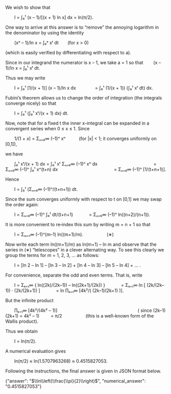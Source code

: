 We wish to show that

  I = ∫₀¹ (x – 1)/[(x + 1) ln x] dx = ln(π/2).

One way to arrive at this answer is to “remove” the annoying logarithm in the denominator by using the identity

  (xᵃ – 1)/ln x = ∫₀ᵃ xᵗ dt  (for x > 0)

(which is easily verified by differentiating with respect to a).

Since in our integrand the numerator is x – 1, we take a = 1 so that
  (x – 1)/ln x = ∫₀¹ xᵗ dt.

Thus we may write

  I = ∫₀¹ [1/(x + 1)] (x – 1)/ln x dx 
    = ∫₀¹ (1/(x + 1)) (∫₀¹ xᵗ dt) dx.

Fubini’s theorem allows us to change the order of integration (the integrals converge nicely) so that

  I = ∫₀¹ (∫₀¹ xᵗ/(x + 1) dx) dt.

Now, note that for a fixed t the inner x–integral can be expanded in a convergent series when 0 ≤ x ≤ 1. Since

  1/(1 + x) = Σₙ₌₀∞ (–1)ⁿ xⁿ   (for |x| < 1; it converges uniformly on [0,1]),

we have

  ∫₀¹ xᵗ/(x + 1) dx = ∫₀¹ xᵗ Σₙ₌₀∞ (–1)ⁿ xⁿ dx
             = Σₙ₌₀∞ (–1)ⁿ ∫₀¹ x^(t+n) dx
             = Σₙ₌₀∞ (–1)ⁿ [1/(t+n+1)].

Hence

  I = ∫₀¹ (Σₙ₌₀∞ (–1)ⁿ/(t+n+1)) dt.

Since the sum converges uniformly with respect to t on [0,1] we may swap the order again:

  I = Σₙ₌₀∞ (–1)ⁿ ∫₀¹ dt/(t+n+1)
    = Σₙ₌₀∞ (–1)ⁿ ln((n+2)/(n+1)).

It is more convenient to re‐index this sum by writing m = n + 1 so that

  I = Σₘ₌₁∞ (–1)^(m–1) ln((m+1)/m).      (∗)

Now write each term ln((m+1)/m) as ln(m+1) – ln m and observe that the series in (∗) “telescopes” in a clever alternating way. To see this clearly we group the terms for m = 1, 2, 3, … as follows:

  I = [ln 2 – ln 1] – [ln 3 – ln 2] + [ln 4 – ln 3] – [ln 5 – ln 4] + … .

For convenience, separate the odd and even terms. That is, write

  I = Σₖ₌₁∞ { ln((2k)/(2k–1)) – ln((2k+1)/(2k)) } 
    = Σₖ₌₁∞ ln [ (2k/(2k–1)) · (2k/(2k+1)) ] 
    = ln ∏ₖ₌₁∞ [4k²/( (2k–1)(2k+1) )].

But the infinite product

  ∏ₖ₌₁∞ [4k²/(4k² – 1)]                  ( since (2k–1)(2k+1) = 4k² – 1)
   = π/2      (this is a well–known form of the Wallis product).

Thus we obtain

  I = ln(π/2).

A numerical evaluation gives

  ln(π/2) ≈ ln(1.5707963268) ≈ 0.4515827053.

Following the instructions, the final answer is given in JSON format below.

{"answer": "$\\ln\\left(\\frac{\\pi}{2}\\right)$", "numerical_answer": "0.4515827053"}